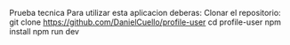 Prueba tecnica
Para utilizar esta aplicacion deberas:
Clonar el repositorio:
git clone https://github.com/DanielCuello/profile-user
cd profile-user
npm install
npm run dev
